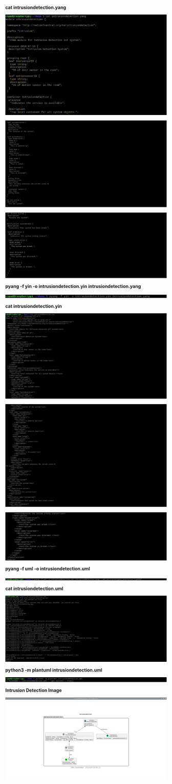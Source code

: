 **cat intrusiondetection.yang**

![cat_intrusiondetection_yang1](cat_intrusiondetection_yang1.png)

![cat_intrusiondetection_yang2](cat_intrusiondetection_yang2.png)

![cat_intrusiondetection_yang3](cat_intrusiondetection_yang3.png)

**pyang -f yin -o intrusiondetection.yin intrusiondetection.yang**

![pyang_intrusiondetection](pyang_intrusiondetection.png)

**cat intrusiondetection.yin**

![cat_intrusiondetection_yin1](cat_intrusiondetection_yin1.png)

![cat_intrusiondetection_yin2](cat_intrusiondetection_yin2.png)

![cat_intrusiondetection_yin3](cat_intrusiondetection_yin3.png)

**pyang -f uml -o intrusiondetection.uml**

![pyang_intrusiondetection_uml](pyang_intrusiondetection_uml.png)

**cat intrusiondetection.uml**

![cat_intrusiondetection_uml](cat_intrusiondetection_uml.png)

**python3 -m plantuml intrusiondetection.uml**

![python_plant_uml](python_plant_uml.png)

**Intrusion Detection Image**

![intrusiondetection_image](intrusiondetection_image.png)
